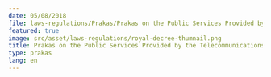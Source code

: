 ```yaml
---
date: 05/08/2018
file: laws-regulations/Prakas/Prakas on the Public Services Provided by the Telecommunications Regulator and Cambodia.pdf
featured: true
image: src/asset/laws-regulations/royal-decree-thumnail.png
title: Prakas on the Public Services Provided by the Telecommunications Regulator and Cambodia
type: prakas
lang: en
---
```

